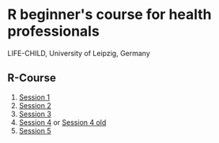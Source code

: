 # R beginner's course for health professionals
LIFE-CHILD, University of Leipzig, Germany

## R-Course
1. [Session 1](https://TPeschel.github.io/sessions/session1/intro-rpubs.html)
2. [Session 2](https://TPeschel.github.io/sessions/session2/session2-rpubs.html)
3. [Session 3](https://TPeschel.github.io/sessions/session3/slides/session3fin-rpubs.html)
4. [Session 4](https://TPeschel.github.io/sessions/session4/slides/html/talk.html) or [Session 4 old](https://mvogel78.github.io/Session4)
5. [Session 5](https://TPeschel.github.io/sessions/session5)
